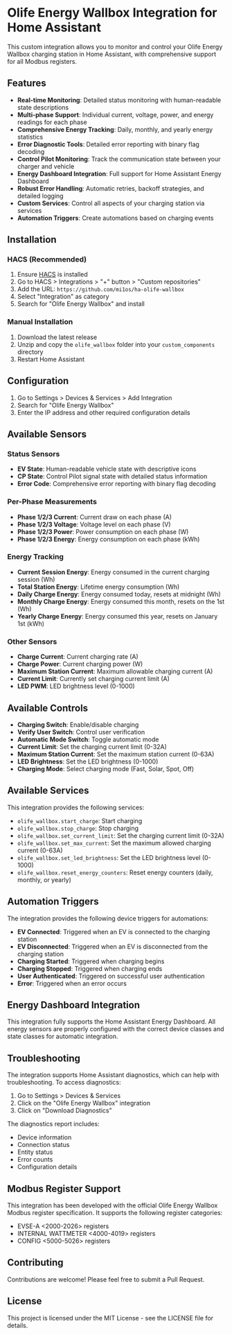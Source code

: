 # Olife Energy Wallbox Integration for Home Assistant

This custom integration allows you to monitor and control your Olife Energy Wallbox charging station in Home Assistant, with comprehensive support for all Modbus registers.

## Features

- **Real-time Monitoring**: Detailed status monitoring with human-readable state descriptions
- **Multi-phase Support**: Individual current, voltage, power, and energy readings for each phase
- **Comprehensive Energy Tracking**: Daily, monthly, and yearly energy statistics
- **Error Diagnostic Tools**: Detailed error reporting with binary flag decoding
- **Control Pilot Monitoring**: Track the communication state between your charger and vehicle
- **Energy Dashboard Integration**: Full support for Home Assistant Energy Dashboard
- **Robust Error Handling**: Automatic retries, backoff strategies, and detailed logging
- **Custom Services**: Control all aspects of your charging station via services
- **Automation Triggers**: Create automations based on charging events

## Installation

### HACS (Recommended)

1. Ensure [HACS](https://hacs.xyz/) is installed
2. Go to HACS > Integrations > "+" button > "Custom repositories"
3. Add the URL: `https://github.com/mi1os/ha-olife-wallbox`
4. Select "Integration" as category
5. Search for "Olife Energy Wallbox" and install

### Manual Installation

1. Download the latest release
2. Unzip and copy the `olife_wallbox` folder into your `custom_components` directory
3. Restart Home Assistant

## Configuration

1. Go to Settings > Devices & Services > Add Integration
2. Search for "Olife Energy Wallbox"
3. Enter the IP address and other required configuration details

## Available Sensors

### Status Sensors
- **EV State**: Human-readable vehicle state with descriptive icons
- **CP State**: Control Pilot signal state with detailed status information
- **Error Code**: Comprehensive error reporting with binary flag decoding

### Per-Phase Measurements
- **Phase 1/2/3 Current**: Current draw on each phase (A)
- **Phase 1/2/3 Voltage**: Voltage level on each phase (V)
- **Phase 1/2/3 Power**: Power consumption on each phase (W)
- **Phase 1/2/3 Energy**: Energy consumption on each phase (kWh)

### Energy Tracking
- **Current Session Energy**: Energy consumed in the current charging session (Wh)
- **Total Station Energy**: Lifetime energy consumption (Wh)
- **Daily Charge Energy**: Energy consumed today, resets at midnight (Wh)
- **Monthly Charge Energy**: Energy consumed this month, resets on the 1st (Wh) 
- **Yearly Charge Energy**: Energy consumed this year, resets on January 1st (kWh)

### Other Sensors
- **Charge Current**: Current charging rate (A)
- **Charge Power**: Current charging power (W)
- **Maximum Station Current**: Maximum allowable charging current (A)
- **Current Limit**: Currently set charging current limit (A)
- **LED PWM**: LED brightness level (0-1000)

## Available Controls

- **Charging Switch**: Enable/disable charging
- **Verify User Switch**: Control user verification
- **Automatic Mode Switch**: Toggle automatic mode
- **Current Limit**: Set the charging current limit (0-32A)
- **Maximum Station Current**: Set the maximum station current (0-63A)
- **LED Brightness**: Set the LED brightness (0-1000)
- **Charging Mode**: Select charging mode (Fast, Solar, Spot, Off)

## Available Services

This integration provides the following services:

- `olife_wallbox.start_charge`: Start charging
- `olife_wallbox.stop_charge`: Stop charging
- `olife_wallbox.set_current_limit`: Set the charging current limit (0-32A)
- `olife_wallbox.set_max_current`: Set the maximum allowed charging current (0-63A)
- `olife_wallbox.set_led_brightness`: Set the LED brightness level (0-1000)
- `olife_wallbox.reset_energy_counters`: Reset energy counters (daily, monthly, or yearly)

## Automation Triggers

The integration provides the following device triggers for automations:

- **EV Connected**: Triggered when an EV is connected to the charging station
- **EV Disconnected**: Triggered when an EV is disconnected from the charging station
- **Charging Started**: Triggered when charging begins
- **Charging Stopped**: Triggered when charging ends
- **User Authenticated**: Triggered on successful user authentication
- **Error**: Triggered when an error occurs

## Energy Dashboard Integration

This integration fully supports the Home Assistant Energy Dashboard. All energy sensors are properly configured with the correct device classes and state classes for automatic integration.

## Troubleshooting

The integration supports Home Assistant diagnostics, which can help with troubleshooting. To access diagnostics:

1. Go to Settings > Devices & Services
2. Click on the "Olife Energy Wallbox" integration
3. Click on "Download Diagnostics"

The diagnostics report includes:
- Device information
- Connection status
- Entity status
- Error counts
- Configuration details

## Modbus Register Support

This integration has been developed with the official Olife Energy Wallbox Modbus register specification. It supports the following register categories:

- EVSE-A <2000-2026> registers
- INTERNAL WATTMETER <4000-4019> registers
- CONFIG <5000-5026> registers

## Contributing

Contributions are welcome! Please feel free to submit a Pull Request.

## License

This project is licensed under the MIT License - see the LICENSE file for details. 